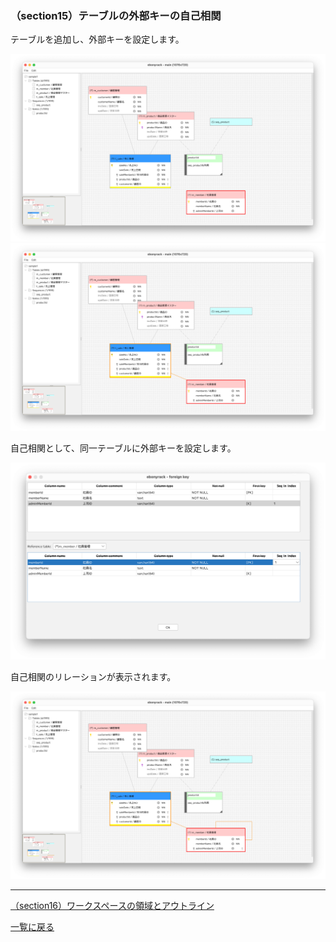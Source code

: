 ### （section15）テーブルの外部キーの自己相関

テーブルを追加し、外部キーを設定します。  

![](../image/25_Main_02.png)
![](../image/25_Main_03.png)

自己相関として、同一テーブルに外部キーを設定します。  

![](../image/26_Table_01_ForeignKey.png)

自己相関のリレーションが表示されます。  

![](../image/27_Main_01.png)

---

[（section16）ワークスペースの領域とアウトライン](section16.md)

[一覧に戻る](../manual.ja.md)
